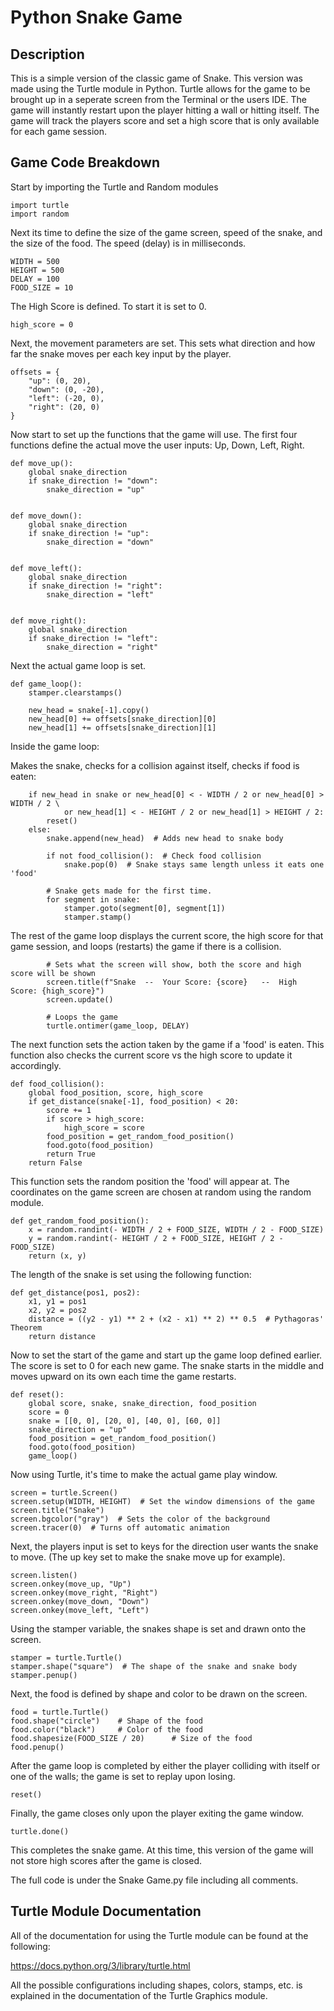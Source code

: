 # Python Snake Game

## Description
This is a simple version of the classic game of Snake. This version was made using the Turtle module in Python. Turtle allows for the game to be brought up in a seperate screen from the Terminal or the users IDE. The game will instantly restart upon the player hitting a wall or hitting itself. The game will track the players score and set a high score that is only available for each game session.

## Game Code Breakdown

Start by importing the Turtle and Random modules

```
import turtle
import random
```

Next its time to define the size of the game screen, speed of the snake, and the size of the food. The speed (delay) is in milliseconds.

```
WIDTH = 500
HEIGHT = 500
DELAY = 100  
FOOD_SIZE = 10
```

The High Score is defined. To start it is set to 0.

```
high_score = 0
```

Next, the movement parameters are set. This sets what direction and how far the snake moves per each key input by the player.

```
offsets = {
    "up": (0, 20),
    "down": (0, -20),
    "left": (-20, 0),
    "right": (20, 0)
}
```

Now start to set up the functions that the game will use.
The first four functions define the actual move the user inputs: Up, Down, Left, Right.

```
def move_up():
    global snake_direction
    if snake_direction != "down":
        snake_direction = "up"


def move_down():
    global snake_direction
    if snake_direction != "up":
        snake_direction = "down"


def move_left():
    global snake_direction
    if snake_direction != "right":
        snake_direction = "left"


def move_right():
    global snake_direction
    if snake_direction != "left":
        snake_direction = "right"
```

Next the actual game loop is set.

```
def game_loop():
    stamper.clearstamps()  

    new_head = snake[-1].copy()
    new_head[0] += offsets[snake_direction][0]
    new_head[1] += offsets[snake_direction][1]
```

Inside the game loop:

Makes the snake, checks for a collision against itself, checks if food is eaten:

```
    if new_head in snake or new_head[0] < - WIDTH / 2 or new_head[0] > WIDTH / 2 \
            or new_head[1] < - HEIGHT / 2 or new_head[1] > HEIGHT / 2:
        reset()
    else:
        snake.append(new_head)  # Adds new head to snake body

        if not food_collision():  # Check food collision
            snake.pop(0)  # Snake stays same length unless it eats one 'food'

        # Snake gets made for the first time.
        for segment in snake:
            stamper.goto(segment[0], segment[1])
            stamper.stamp()
```

The rest of the game loop displays the current score, the high score for that game session, and loops (restarts) the game if there is a collision. 

```
        # Sets what the screen will show, both the score and high score will be shown
        screen.title(f"Snake  --  Your Score: {score}   --  High Score: {high_score}")
        screen.update()

        # Loops the game
        turtle.ontimer(game_loop, DELAY)
```


The next function sets the action taken by the game if a 'food' is eaten. This function also checks the current score vs the high score to update it accordingly.

```
def food_collision():
    global food_position, score, high_score
    if get_distance(snake[-1], food_position) < 20:
        score += 1  
        if score > high_score:
            high_score = score  
        food_position = get_random_food_position()
        food.goto(food_position)
        return True
    return False
```

This function sets the random position the 'food' will appear at. The coordinates on the game screen are chosen at random using the random module.

```
def get_random_food_position():
    x = random.randint(- WIDTH / 2 + FOOD_SIZE, WIDTH / 2 - FOOD_SIZE)
    y = random.randint(- HEIGHT / 2 + FOOD_SIZE, HEIGHT / 2 - FOOD_SIZE)
    return (x, y)
```

The length of the snake is set using the following function:

```
def get_distance(pos1, pos2):
    x1, y1 = pos1
    x2, y2 = pos2
    distance = ((y2 - y1) ** 2 + (x2 - x1) ** 2) ** 0.5  # Pythagoras' Theorem
    return distance
```

Now to set the start of the game and start up the game loop defined earlier. The score is set to 0 for each new game. The snake starts in the middle and moves upward on its own each time the game restarts.

```
def reset():
    global score, snake, snake_direction, food_position
    score = 0
    snake = [[0, 0], [20, 0], [40, 0], [60, 0]]
    snake_direction = "up"
    food_position = get_random_food_position()
    food.goto(food_position)
    game_loop()
```

Now using Turtle, it's time to make the actual game play window.

```
screen = turtle.Screen()
screen.setup(WIDTH, HEIGHT)  # Set the window dimensions of the game
screen.title("Snake")
screen.bgcolor("gray")  # Sets the color of the background
screen.tracer(0)  # Turns off automatic animation
```

Next, the players input is set to keys for the direction user wants the snake to move. (The up key set to make the snake move up for example).

```
screen.listen()
screen.onkey(move_up, "Up")
screen.onkey(move_right, "Right")
screen.onkey(move_down, "Down")
screen.onkey(move_left, "Left")
```

Using the stamper variable, the snakes shape is set and drawn onto the screen.

```
stamper = turtle.Turtle()
stamper.shape("square")  # The shape of the snake and snake body
stamper.penup()
```

Next, the food is defined by shape and color to be drawn on the screen.

```
food = turtle.Turtle()
food.shape("circle")    # Shape of the food
food.color("black")     # Color of the food
food.shapesize(FOOD_SIZE / 20)      # Size of the food
food.penup()
```

After the game loop is completed by either the player colliding with itself or one of the walls; the game is set to replay upon losing.

```
reset()
```

Finally, the game closes only upon the player exiting the game window.

```
turtle.done()
```

This completes the snake game. At this time, this version of the game will not store high scores after the game is closed. 

The full code is under the Snake Game.py file including all comments.

## Turtle Module Documentation

All of the documentation for using the Turtle module can be found at the following:

https://docs.python.org/3/library/turtle.html

All the possible configurations including shapes, colors, stamps, etc. is explained in the documentation of the Turtle Graphics module.

